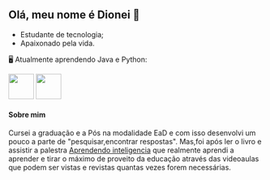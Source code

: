 ## Olá, meu nome é Dionei 👋
 - Estudante de tecnologia;
 - Apaixonado pela vida.
 
  🖥️ Atualmente aprendendo Java e Python:
  
 <img width='50' heigth='50' src="https://cdn.jsdelivr.net/gh/devicons/devicon/icons/java/java-original.svg" />
 <img width='50' heigth='50' src="https://cdn.jsdelivr.net/gh/devicons/devicon/icons/python/python-original.svg" />
 
 #### Sobre mim
 Cursei a graduação e a Pós na modalidade EaD e com isso desenvolvi um pouco a parte de "pesquisar,encontrar respostas".
 Mas,foi após ler o livro e assistir a palestra [Aprendendo inteligencia](https://www.youtube.com/watch?v=RlSCoYwnxr4) que realmente aprendi a aprender e tirar o máximo  de proveito da educação através das videoaulas que podem ser vistas e revistas quantas vezes forem necessárias.
          

            
          
           
          
          
          

